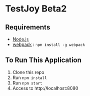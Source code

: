 # TestJoy Beta2

## Requirements

* [Node.js](http://nodejs.org)
* [webpack](https://webpack.github.io/) : `npm install -g webpack`

## To Run This Application

1. Clone this repo
2. Run `npm install`
3. Run `npm start`
4. Access to http://localhost:8080
